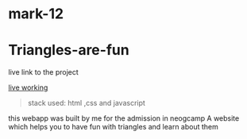 # mark-12
# Triangles-are-fun

 
live link to the project 

[live working ](https://trianglesarefun17.netlify.app/index.html)

>stack used:
html ,css and javascript



this webapp was built by me for the admission in neogcamp
A website which helps you to have fun with triangles and learn about them
